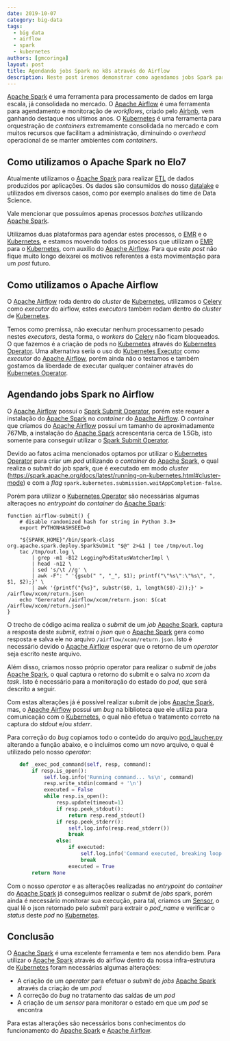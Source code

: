 ```yaml
---
date: 2019-10-07
category: big-data
tags:
  - big data
  - airflow
  - spark
  - kubernetes
authors: [gmcoringa]
layout: post
title: Agendando jobs Spark no k8s através do Airflow
description: Neste post iremos demonstrar como agendamos jobs Spark para serem executados no kubernetes através do Airflow.
---
```


[Apache Spark](https://spark.apache.org/) é uma ferramenta para processamento de dados em larga escala, já consolidada no mercado. O [Apache Airflow](https://airflow.apache.org/) é uma ferramenta para agendamento e monitoração de _workflows_, criado pelo [Airbnb](https://airbnb.io/), vem ganhando destaque nos ultimos anos. O [Kubernetes](https://kubernetes.io/) é uma ferramenta para orquestração de *containers* extremamente consolidada no mercado e com muitos recursos que facilitam a administração, diminuindo o _overhead_ operacional de se manter ambientes com *containers*.

## Como utilizamos o Apache Spark no Elo7

Atualmente utilizamos o [Apache Spark](https://spark.apache.org/) para realizar [ETL](https://pt.wikipedia.org/wiki/Extract,_transform,_load) de dados produzidos por aplicações. Os dados são consumidos do nosso [datalake](https://en.wikipedia.org/wiki/Data_lake) e utilizados em diversos casos, como por exemplo analises do time de Data Science.

Vale mencionar que possuímos apenas processos _batches_ utilizando [Apache Spark](https://spark.apache.org/).

Utilizamos duas plataformas para agendar estes processos, o [EMR](https://aws.amazon.com/pt/emr/) e o [Kubernetes](https://kubernetes.io/), e estamos movendo todos os processos que utilizam o [EMR](https://aws.amazon.com/pt/emr/) para o [Kubernetes](https://kubernetes.io/), com auxilio do [Apache Airflow](https://airflow.apache.org/). Para que este _post_ não fique muito longo deixarei os motivos referentes a esta movimentação para um _post_ futuro.

## Como utilizamos o Apache Airflow

O [Apache Airflow](https://airflow.apache.org/) roda dentro do _cluster_ de [Kubernetes](https://kubernetes.io/), utilizamos o [Celery](http://www.celeryproject.org/) como _executor_ do airflow, estes _executors_ também rodam dentro do _cluster_ de [Kubernetes](https://kubernetes.io/).

Temos como premissa, não executar nenhum processamento pesado nestes _executors_, desta forma, o _workers_ do [Celery](http://www.celeryproject.org/) não ficam bloqueados. O que fazemos é a criação de pods no [Kubernetes](https://kubernetes.io/) através do [Kubernetes Operator](https://airflow.apache.org/kubernetes.html#kubernetes-operator). Uma alternativa seria o uso do [Kubernetes Executor](https://airflow.apache.org/kubernetes.html#kubernetes-executor) como _executor_ do [Apache Airflow](https://airflow.apache.org/), porém ainda não o testamos e também gostamos da liberdade de executar qualquer container através do [Kubernetes Operator](https://airflow.apache.org/kubernetes.html#kubernetes-operator).

## Agendando jobs Spark no Airflow

O [Apache Airflow](https://airflow.apache.org/) possuí o [Spark Submit Operator](https://airflow.apache.org/_api/airflow/contrib/operators/spark_submit_operator/index.html), porém este requer a instalação do [Apache Spark](https://spark.apache.org/) no _container_ do [Apache Airflow](https://airflow.apache.org/). O _container_ que criamos do [Apache Airflow](https://airflow.apache.org/) possuí um tamanho de aproximadamente 767Mb, a instalação do [Apache Spark](https://spark.apache.org/) acrescentaria cerca de 1.5Gb, isto somente para conseguir utilizar o [Spark Submit Operator](https://airflow.apache.org/_api/airflow/contrib/operators/spark_submit_operator/index.html).

Devido ao fatos acima mencionados optamos por utilizar o [Kubernetes Operator](https://airflow.apache.org/kubernetes.html#kubernetes-operator) para criar um _pod_ utilizando o _container_ do [Apache Spark](https://spark.apache.org/), o qual realiza o _submit_ do job spark, que é executado em modo _cluster_ (https://spark.apache.org/docs/latest/running-on-kubernetes.html#cluster-mode) e com a _flag_ `spark.kubernetes.submission.waitAppCompletion-false`.

Porém para utilizar o [Kubernetes Operator](https://airflow.apache.org/kubernetes.html#kubernetes-operator) são necessárias algumas alteraçoes no _entrypoint_ do _container_ do [Apache Spark](https://spark.apache.org/):

```shell
function airflow-submit() {
	# disable randomized hash for string in Python 3.3+
	export PYTHONHASHSEED=0

	"${SPARK_HOME}"/bin/spark-class org.apache.spark.deploy.SparkSubmit "$@" 2>&1 | tee /tmp/out.log
	tac /tmp/out.log \
		| grep -m1 -B12 LoggingPodStatusWatcherImpl \
		| head -n12 \
		| sed 's/\t //g' \
		| awk -F": " '{gsub(" ", "_", $1); printf("\"%s\":\"%s\", ", $1, $2);}' \
		| awk '{printf("{%s}", substr($0, 1, length($0)-2));}' > /airflow/xcom/return.json
	echo "Gererated /airflow/xcom/return.json: $(cat /airflow/xcom/return.json)"
}
```

O trecho de código acima realiza o _submit_ de um _job_ [Apache Spark](https://spark.apache.org/), captura a resposta deste _submit_, extraí o _json_ que o [Apache Spark](https://spark.apache.org/) gera como resposta e salva ele no arquivo `/airflow/xcom/return.json`. Isto é necessário devido o [Apache Airflow](https://airflow.apache.org/) esperar que o retorno de um _operator_ seja escrito neste arquivo.

Além disso, criamos nosso próprio operator para realizar o _submit_ de _jobs_ [Apache Spark](https://spark.apache.org/), o qual captura o retorno do submit e o salva no _xcom_ da _task_. Isto é necessário para a monitoração do estado do _pod_, que será descrito a seguir.

Com estas alterações já é possível realizar submit de jobs [Apache Spark](https://spark.apache.org/), mas, o [Apache Airflow](https://airflow.apache.org/) possui um _bug_ na biblioteca que ele utiliza para comunicação com o [Kubernetes](https://kubernetes.io/), o qual não efetua o tratamento correto na captura do _stdout_ e/ou _stderr_.

Para correção do _bug_ copiamos todo o conteúdo do arquivo [pod_laucher.py](https://github.com/apache/airflow/blob/1.10.0/airflow/contrib/kubernetes/pod_launcher.py) alterando a função abaixo, e o incluímos como um novo arquivo, o qual é utilizado pelo nosso _operator_:

```python
    def _exec_pod_command(self, resp, command):
        if resp.is_open():
            self.log.info('Running command... %s\n', command)
            resp.write_stdin(command + '\n')
            executed = False
            while resp.is_open():
                resp.update(timeout=1)
                if resp.peek_stdout():
                    return resp.read_stdout()
                if resp.peek_stderr():
                    self.log.info(resp.read_stderr())
                    break
                else:
                    if executed:
                        self.log.info('Command executed, breaking loop')
                        break
                    executed = True
        return None
```

Com o nosso _operator_ e as alterações realizadas no _entrypoint_ do _container_ do [Apache Spark](https://spark.apache.org/) já conseguimos realizar o _submit_ de _jobs_ spark, porém ainda é necessário monitorar sua execução, para tal, criamos um [Sensor](https://airflow.apache.org/_api/index.html#basesensoroperator), o qual lê o json retornado pelo _submit_ para extrair o *pod_name* e verificar o _status_ deste _pod_ no [Kubernetes](https://kubernetes.io/).

## Conclusão

O [Apache Spark](https://spark.apache.org/) é uma excelente ferramenta e tem nos atendido bem. Para utilizar o [Apache Spark](https://spark.apache.org/) através do airflow dentro da nossa infra-estrutura de [Kubernetes](https://kubernetes.io/) foram necessárias algumas alterações:
- A criação de um _operator_ para efetuar o _submit_ de _jobs_ [Apache Spark](https://spark.apache.org/) através da criação de um _pod_
- A correção do _bug_ no tratamento das saídas de um _pod_
- A criação de um _sensor_ para monitorar o estado em que um _pod_ se encontra

Para estas alterações são necessários bons conhecimentos do funcionamento do [Apache Spark](https://spark.apache.org/) e [Apache Airflow](https://airflow.apache.org/).
